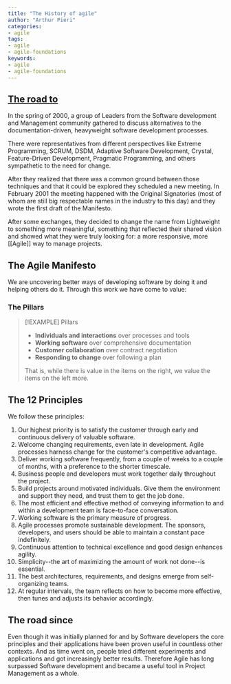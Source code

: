 ```yaml
---
title: "The History of agile"
author: "Arthur Pieri"
categories:
- agile
tags: 
- agile
- agile-foundations
keywords: 
- agile
- agile-foundations
---
```

## [The road to](http://agilemanifesto.org/history.html)

In the spring of 2000, a group of Leaders from the Software development and Management community gathered to discuss alternatives to the documentation-driven, heavyweight software development processes.

There were representatives from different perspectives like Extreme Programming, SCRUM, DSDM, Adaptive Software Development, Crystal, Feature-Driven Development, Pragmatic Programming, and others sympathetic to the need for change.

After they realized that there was a common ground between those techniques and that it could be explored they scheduled a new meeting. In February 2001 the meeting happened with the Original Signatories (most of whom are still big respectable names in the industry to this day) and they wrote the first draft of the Manifesto.

After some exchanges, they decided to change the name from Lightweight to something more meaningful, something that reflected their shared vision and showed what they were truly looking for: a more responsive, more [[Agile]] way to manage projects.

## The Agile Manifesto

We are uncovering better ways of developing software by doing it and helping others do it. Through this work we have come to value:

### The Pillars

> [!EXAMPLE] Pillars
>
> - **Individuals and interactions** over processes and tools
> - **Working software** over comprehensive documentation
> - **Customer collaboration** over contract negotiation
> - **Responding to change** over following a plan
>
> That is, while there is value in the items on the right, we value the items on the left more.

## The 12 Principles

We follow these principles:

1. Our highest priority is to satisfy the customer through early and continuous delivery of valuable software.
2. Welcome changing requirements, even late in development. Agile processes harness change for the customer's competitive advantage.
3. Deliver working software frequently, from a couple of weeks to a couple of months, with a preference to the shorter timescale.
4. Business people and developers must work together daily throughout the project.
5. Build projects around motivated individuals. Give them the environment and support they need, and trust them to get the job done.
6. The most efficient and effective method of conveying information to and within a development team is face-to-face conversation.
7. Working software is the primary measure of progress.
8. Agile processes promote sustainable development. The sponsors, developers, and users should be able to maintain a constant pace indefinitely.
9. Continuous attention to technical excellence and good design enhances agility.
10. Simplicity--the art of maximizing the amount of work not done--is essential.
11. The best architectures, requirements, and designs emerge from self-organizing teams.
12. At regular intervals, the team reflects on how to become more effective, then tunes and adjusts its behavior accordingly.

## The road since

Even though it was initially planned for and by Software developers the core principles and their applications have been proven useful in countless other contexts.
And as time went on, people tried different experiments and applications and got increasingly better results. Therefore Agile has long surpassed Software development and became a useful tool in Project Management as a whole.
